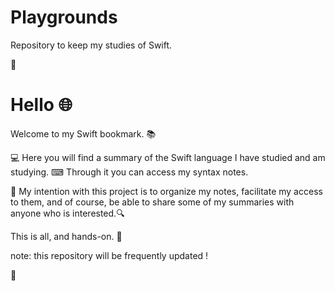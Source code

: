 # Playgrounds
Repository to keep my studies of Swift.

🌟

# Hello 🌐

Welcome to my Swift bookmark. 📚

💻 Here you will find a summary of the Swift language I have studied and am studying.
⌨ Through it you can access my syntax notes.

💾 My intention with this project is to organize my notes, facilitate my access to them, and of course, be able to share some of my summaries with anyone who is interested.🔍

This is all, and hands-on. 🏁




note: this repository will be frequently updated !

🌟
